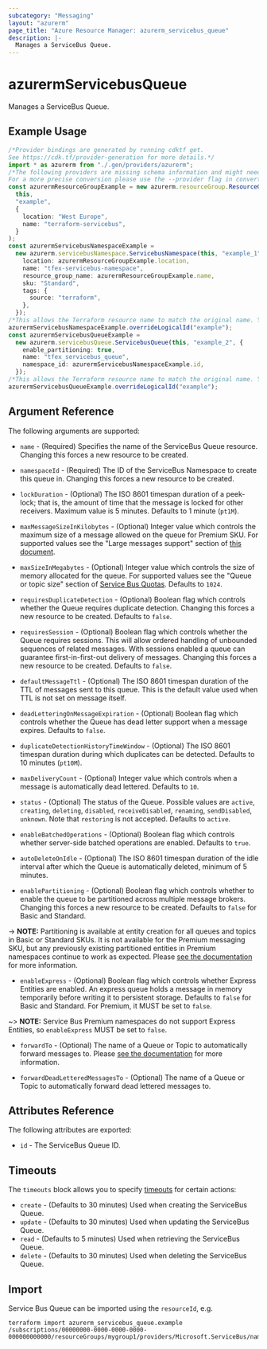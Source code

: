 ```yaml
---
subcategory: "Messaging"
layout: "azurerm"
page_title: "Azure Resource Manager: azurerm_servicebus_queue"
description: |-
  Manages a ServiceBus Queue.
---
```


# azurermServicebusQueue

Manages a ServiceBus Queue.

## Example Usage

```typescript
/*Provider bindings are generated by running cdktf get.
See https://cdk.tf/provider-generation for more details.*/
import * as azurerm from "./.gen/providers/azurerm";
/*The following providers are missing schema information and might need manual adjustments to synthesize correctly: azurerm.
For a more precise conversion please use the --provider flag in convert.*/
const azurermResourceGroupExample = new azurerm.resourceGroup.ResourceGroup(
  this,
  "example",
  {
    location: "West Europe",
    name: "terraform-servicebus",
  }
);
const azurermServicebusNamespaceExample =
  new azurerm.servicebusNamespace.ServicebusNamespace(this, "example_1", {
    location: azurermResourceGroupExample.location,
    name: "tfex-servicebus-namespace",
    resource_group_name: azurermResourceGroupExample.name,
    sku: "Standard",
    tags: {
      source: "terraform",
    },
  });
/*This allows the Terraform resource name to match the original name. You can remove the call if you don't need them to match.*/
azurermServicebusNamespaceExample.overrideLogicalId("example");
const azurermServicebusQueueExample =
  new azurerm.servicebusQueue.ServicebusQueue(this, "example_2", {
    enable_partitioning: true,
    name: "tfex_servicebus_queue",
    namespace_id: azurermServicebusNamespaceExample.id,
  });
/*This allows the Terraform resource name to match the original name. You can remove the call if you don't need them to match.*/
azurermServicebusQueueExample.overrideLogicalId("example");

```

## Argument Reference

The following arguments are supported:

*   `name` - (Required) Specifies the name of the ServiceBus Queue resource. Changing this forces a new resource to be created.

*   `namespaceId` - (Required) The ID of the ServiceBus Namespace to create this queue in. Changing this forces a new resource to be created.

*   `lockDuration` - (Optional) The ISO 8601 timespan duration of a peek-lock; that is, the amount of time that the message is locked for other receivers. Maximum value is 5 minutes. Defaults to 1 minute (`pt1M`).

*   `maxMessageSizeInKilobytes` - (Optional) Integer value which controls the maximum size of a message allowed on the queue for Premium SKU. For supported values see the "Large messages support" section of [this document](https://docs.microsoft.com/azure/service-bus-messaging/service-bus-premium-messaging#large-messages-support-preview).

*   `maxSizeInMegabytes` - (Optional) Integer value which controls the size of memory allocated for the queue. For supported values see the "Queue or topic size" section of [Service Bus Quotas](https://docs.microsoft.com/azure/service-bus-messaging/service-bus-quotas). Defaults to `1024`.

*   `requiresDuplicateDetection` - (Optional) Boolean flag which controls whether the Queue requires duplicate detection. Changing this forces a new resource to be created. Defaults to `false`.

*   `requiresSession` - (Optional) Boolean flag which controls whether the Queue requires sessions. This will allow ordered handling of unbounded sequences of related messages. With sessions enabled a queue can guarantee first-in-first-out delivery of messages. Changing this forces a new resource to be created. Defaults to `false`.

*   `defaultMessageTtl` - (Optional) The ISO 8601 timespan duration of the TTL of messages sent to this queue. This is the default value used when TTL is not set on message itself.

*   `deadLetteringOnMessageExpiration` - (Optional) Boolean flag which controls whether the Queue has dead letter support when a message expires. Defaults to `false`.

*   `duplicateDetectionHistoryTimeWindow` - (Optional) The ISO 8601 timespan duration during which duplicates can be detected. Defaults to 10 minutes (`pt10M`).

*   `maxDeliveryCount` - (Optional) Integer value which controls when a message is automatically dead lettered. Defaults to `10`.

*   `status` - (Optional) The status of the Queue. Possible values are `active`, `creating`, `deleting`, `disabled`, `receiveDisabled`, `renaming`, `sendDisabled`, `unknown`. Note that `restoring` is not accepted. Defaults to `active`.

*   `enableBatchedOperations` - (Optional) Boolean flag which controls whether server-side batched operations are enabled. Defaults to `true`.

*   `autoDeleteOnIdle` - (Optional) The ISO 8601 timespan duration of the idle interval after which the Queue is automatically deleted, minimum of 5 minutes.

*   `enablePartitioning` - (Optional) Boolean flag which controls whether to enable the queue to be partitioned across multiple message brokers. Changing this forces a new resource to be created. Defaults to `false` for Basic and Standard.

\-> **NOTE:** Partitioning is available at entity creation for all queues and topics in Basic or Standard SKUs. It is not available for the Premium messaging SKU, but any previously existing partitioned entities in Premium namespaces continue to work as expected. Please [see the documentation](https://docs.microsoft.com/azure/service-bus-messaging/service-bus-partitioning) for more information.

* `enableExpress` - (Optional) Boolean flag which controls whether Express Entities are enabled. An express queue holds a message in memory temporarily before writing it to persistent storage. Defaults to `false` for Basic and Standard. For Premium, it MUST be set to `false`.

\~> **NOTE:** Service Bus Premium namespaces do not support Express Entities, so `enableExpress` MUST be set to `false`.

*   `forwardTo` - (Optional) The name of a Queue or Topic to automatically forward messages to. Please [see the documentation](https://docs.microsoft.com/azure/service-bus-messaging/service-bus-auto-forwarding) for more information.

*   `forwardDeadLetteredMessagesTo` - (Optional) The name of a Queue or Topic to automatically forward dead lettered messages to.

## Attributes Reference

The following attributes are exported:

* `id` - The ServiceBus Queue ID.

## Timeouts

The `timeouts` block allows you to specify [timeouts](https://www.terraform.io/language/resources/syntax#operation-timeouts) for certain actions:

* `create` - (Defaults to 30 minutes) Used when creating the ServiceBus Queue.
* `update` - (Defaults to 30 minutes) Used when updating the ServiceBus Queue.
* `read` - (Defaults to 5 minutes) Used when retrieving the ServiceBus Queue.
* `delete` - (Defaults to 30 minutes) Used when deleting the ServiceBus Queue.

## Import

Service Bus Queue can be imported using the `resourceId`, e.g.

```console
terraform import azurerm_servicebus_queue.example /subscriptions/00000000-0000-0000-0000-000000000000/resourceGroups/mygroup1/providers/Microsoft.ServiceBus/namespaces/sbns1/queues/snqueue1
```
